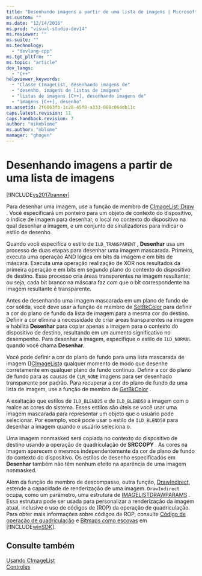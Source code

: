 ```yaml
---
title: "Desenhando imagens a partir de uma lista de imagens | Microsoft Docs"
ms.custom: ""
ms.date: "12/14/2016"
ms.prod: "visual-studio-dev14"
ms.reviewer: ""
ms.suite: ""
ms.technology: 
  - "devlang-cpp"
ms.tgt_pltfrm: ""
ms.topic: "article"
dev_langs: 
  - "C++"
helpviewer_keywords: 
  - "Classe CImageList, desenhando imagens de"
  - "desenho, imagens de listas de imagens"
  - "listas de imagens [C++], desenhando imagens de"
  - "imagens [C++], desenho"
ms.assetid: 2f6063fb-1c28-45f8-a333-008c064db11c
caps.latest.revision: 11
caps.handback.revision: 7
author: "mikeblome"
ms.author: "mblome"
manager: "ghogen"
---
```

# Desenhando imagens a partir de uma lista de imagens
[!INCLUDE[vs2017banner](../assembler/inline/includes/vs2017banner.md)]

Para desenhar uma imagem, use a função de membro de [CImageList::Draw](../Topic/CImageList::Draw.md) .  Você especificará um ponteiro para um objeto de contexto do dispositivo, o índice de imagem para desenhar, o local no contexto do dispositivo na qual desenhar a imagem, e um conjunto de sinalizadores para indicar o estilo de desenho.  
  
 Quando você especifica o estilo de `ILD_TRANSPARENT` , **Desenhar** usa um processo de duas etapas para desenhar uma imagem mascarada.  Primeiro, executa uma operação AND lógica em bits da imagem e em bits de máscara.  Executa uma operação realização de XOR nos resultados da primeira operação e em bits em segundo plano do contexto do dispositivo de destino.  Esse processo cria áreas transparentes na imagem resultante; ou seja, cada bit branco na máscara faz com que o bit correspondente na imagem resultante é transparente.  
  
 Antes de desenhando uma imagem mascarada em um plano de fundo de cor sólida, você deve usar a função de membro de [SetBkColor](../Topic/CImageList::SetBkColor.md) para definir a cor do plano de fundo da lista de imagem para a mesma cor do destino.  Definir a cor elimina a necessidade de criar áreas transparentes na imagem e habilita **Desenhar** para copiar apenas a imagem para o contexto do dispositivo de destino, resultando em um aumento significativo no desempenho.  Para desenhar a imagem, especifique o estilo de `ILD_NORMAL` quando você chama **Desenhar**.  
  
 Você pode definir a cor do plano de fundo para uma lista mascarada de imagem \(\)[CImageList](../Topic/CImageList%20Class.md)a qualquer momento de modo que desenhe corretamente em qualquer plano de fundo contínuo.  Definir a cor do plano de fundo para as causas de `CLR_NONE` imagens para ser desenhado transparente por padrão.  Para recuperar a cor do plano de fundo de uma lista de imagem, use a função de membro de [GetBkColor](../Topic/CImageList::GetBkColor.md) .  
  
 A exaltação que estilos de `ILD_BLEND25` e de `ILD_BLEND50` a imagem com o realce as cores do sistema.  Esses estilos são úteis se você usar uma imagem mascarada para representar um objeto que o usuário pode selecionar.  Por exemplo, você pode usar o estilo de `ILD_BLEND50` para desenhar a imagem quando o usuário seleciona o.  
  
 Uma imagem nonmasked será copiada no contexto do dispositivo de destino usando a operação de quadriculação de **SRCCOPY** .  As cores na imagem aparecem o mesmos independentemente da cor de plano de fundo do contexto do dispositivo.  Os estilos de desenho especificados em **Desenhar** também não têm nenhum efeito na aparência de uma imagem nonmasked.  
  
 Além da função de membro de descompasso, outra função, [DrawIndirect](../Topic/CImageList::DrawIndirect.md), estende a capacidade de renderização de uma imagem.  `DrawIndirect` ocupa, como um parâmetro, uma estrutura de [IMAGELISTDRAWPARAMS](http://msdn.microsoft.com/library/windows/desktop/bb761395) .  Essa estrutura pode ser usada para personalizar a renderização da imagem atual, inclusive o uso de códigos de \(ROP\) da operação de quadriculação.  Para obter mais informações sobre códigos de ROP, consulte [Código de operação de quadriculação](http://msdn.microsoft.com/library/windows/desktop/dd162892) e [Bitmaps como escovas](http://msdn.microsoft.com/library/windows/desktop/dd183378) em [!INCLUDE[winSDK](../atl/includes/winsdk_md.md)].  
  
## Consulte também  
 [Usando CImageList](../mfc/using-cimagelist.md)   
 [Controles](../mfc/controls-mfc.md)